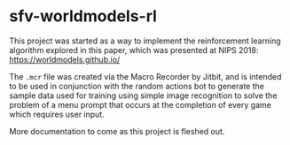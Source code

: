 # sfv-worldmodels-rl

This project was started as a way to implement the reinforcement learning algorithm explored in this paper, which was presented at NIPS 2018:
<https://worldmodels.github.io/>


The `.mcr` file was created via the Macro Recorder by Jitbit, and is intended to be used in conjunction with the random actions bot to generate the sample data used for training using simple image recognition to solve the problem of a menu prompt that occurs at the completion of every game which requires user input.

More documentation to come as this project is fleshed out.